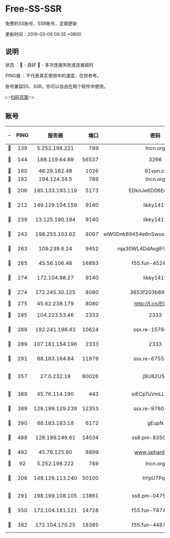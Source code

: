 # Free-SS-SSR

免费的SS账号、SSR账号，定期更新

更新时间：2019-03-09 09:35 +0800

## 说明

状态     ：🙂 - 良好 🙁 - 多次连接失败或连接超时

PING值   ：不代表真实使用中的速度，仅供参考。

账号兼容SS、SSR，你可以自由在两个软件中使用。

👉[扫码页面](https://liesauer.github.io/Free-SS-SSR/)👈

## 账号

|-|PING|服务器|端口|密码|加密方式|区域|
|:----:|:----:|:-----:|-----:|:----:|:----:|:----:|
|🙂|139|5.252.198.221|789|lncn.org|rc4|JP|
|🙂|144|188.119.64.89|56537|3266|aes-256-cfb|RU|
|🙂|160|46.29.162.48|1026|91vpn.cf|rc4-md5|RU|
|🙂|182|194.124.34.5|789|lncn.org|rc4|JP|
|🙂|206|185.133.193.119|5173|EDknJe6D06EoWDaw|aes-256-cfb|US|
|🙂|212|149.129.104.159|9140|likky1415|aes-256-cfb|HK|
|🙂|239|13.125.190.194|9140|likky1415|aes-256-cfb|KR|
|🙂|243|198.255.103.62|8097|eIW0Dnk69454e6nSwuspv9DmS201tQ0D|aes-256-cfb|US|
|🙂|263|109.238.6.24|9452|rqa30WL4DdAvgIFG6Fs3znzTa|aes-256-cfb|FR|
|🙂|265|45.56.106.48|16893|f55.fun-45246716|aes-256-cfb|US|
|🙂|274|172.104.98.27|9140|likky1415|aes-256-cfb|JP|
|🙂|274|172.245.30.125|8080|3653f203b896678d|chacha20-ietf|US|
|🙂|275|45.62.238.179|8080|http://t.cn/EGJIyrl|rc4-md5|CA|
|🙂|285|104.223.53.46|2333|2333|aes-256-cfb|US|
|🙂|289|192.241.198.43|10624|ssx.re-15760725|aes-256-cfb|US|
|🙂|289|107.181.154.196|2333|2333|aes-256-cfb|US|
|🙂|291|68.183.164.84|11979|ssx.re-67552662|aes-256-cfb|US|
|🙂|357|27.0.232.19|60026|j9U82U53|xchacha20-ietf-poly1305|HK|
|🙂|389|45.76.114.190|443|oiECpTuVmLLxk4Ts|aes-256-cfb|AU|
|🙂|389|128.199.129.239|12353|ssx.re-97604958|aes-256-cfb|SG|
|🙂|390|68.183.183.18|6172|gEupN|aes-256-cfb|SG|
|🙂|488|128.199.249.61|14034|ss8.pm-83503872|aes-256-cfb|SG|
|🙂|492|45.76.125.90|8899|www.sphard.com|aes-256-cfb|AU|
|🙂|92|5.252.198.222|789|lncn.org|rc4|JP|
|🙂|206|149.129.113.240|50100|hYpU7PqP|chacha20-ietf-poly1305|CN|
|🙂|291|198.199.108.105|13861|ss8.pm-04751164|aes-256-cfb|US|
|🙂|350|172.104.181.121|14728|f55.fun-74741421|aes-256-cfb|SG|
|🙂|382|172.104.170.25|18385|f55.fun-44871721|aes-256-cfb|SG|
